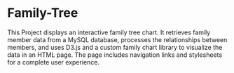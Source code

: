 # Family-Tree
This Project displays an interactive family tree chart. It retrieves family member data from a MySQL database, processes the relationships between members, and uses D3.js and a custom family chart library to visualize the data in an HTML page. The page includes navigation links and stylesheets for a complete user experience.
